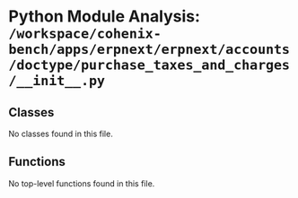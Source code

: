 # Python Module Analysis: `/workspace/cohenix-bench/apps/erpnext/erpnext/accounts/doctype/purchase_taxes_and_charges/__init__.py`

## Classes

No classes found in this file.


## Functions

No top-level functions found in this file.
